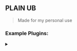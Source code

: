 ## PLAIN UB
> Made for my personal use

### Example Plugins:

<details>

<summary></summary>
 
* Basic Plugin:
```python
from app import BOT, bot, Message

@bot.add_cmd(cmd="test")
async def test_function(bot: BOT, message: Message):
    await message.reply("Testing....")
    """Your rest of the code."""
    
```

* Plugin with Multiple Commands:    
Instead of stacking @add_cmd you can pass in a list of command triggers.
```python
from app import BOT, bot, Message

@bot.add_cmd(cmd=["cmd1", "cmd2"])
async def test_function(bot: BOT, message: Message):
    if message.cmd=="cmd1":
        await message.reply("cmd1 triggered function")
    """Your rest of the code."""
    
```

* Plugin with DB access:

```python
from app import BOT, bot, Message, CustomDB

TEST_COLLECTION = CustomDB("TEST_COLLECTION")

@bot.add_cmd(cmd="add_data")
async def test_function(bot: BOT, message: Message):
    async for data in TEST_COLLECTION.find():
        """Your rest of the code."""
    # OR
    await TEST_COLLECTION.add_data(data={"_id":"test", "data":"some_data"})
    await TEST_COLLECTION.delete_data(id="test")
```

* Conversational Plugin:
    * Bound Method
        ```python
        from pyrogram import filters
        from app import BOT, bot, Message
        @bot.add_cmd(cmd="test")
        async def test_function(bot: BOT, message: Message):
            response = await message.get_response(
                filters=filters.text&filters.user([1234]), 
                timeout=10,
            )
            # Will return First text it receives in chat where cmd was ran
            """ rest of the code """
               
        ```
    * Conversational
        
        ```python
        from app import BOT, bot, Message, Convo
        from pyrogram import filters
      
        @bot.add_cmd(cmd="test")
        async def test_function(bot: BOT, message: Message):
            async with Convo(
                client=bot, 
                chat_id=1234, 
                filters=filters.text, 
                timeout=10
            ) as convo:
                await convo.get_response(timeout=10)
                await convo.send_message(text="abc", get_response=True, timeout=8)
                # and so on
            
        ```
</details>